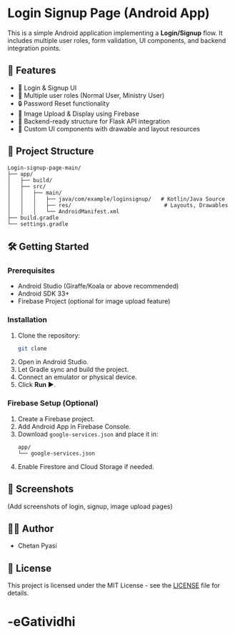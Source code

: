 # Login Signup Page (Android App)

This is a simple Android application implementing a **Login/Signup** flow. It includes multiple user roles, form validation, UI components, and backend integration points.

## 🚀 Features

- 📱 Login & Signup UI
- 👤 Multiple user roles (Normal User, Ministry User)
- 🔒 Password Reset functionality
- 🌄 Image Upload & Display using Firebase
- 📡 Backend-ready structure for Flask API integration
- 🎨 Custom UI components with drawable and layout resources

## 📂 Project Structure

```
Login-signup-page-main/
├── app/
│   ├── build/
│   ├── src/
│   │   ├── main/
│   │   │   ├── java/com/example/loginsignup/   # Kotlin/Java Source
│   │   │   ├── res/                             # Layouts, Drawables
│   │   │   └── AndroidManifest.xml
├── build.gradle
└── settings.gradle
```

## 🛠️ Getting Started

### Prerequisites

- Android Studio (Giraffe/Koala or above recommended)
- Android SDK 33+
- Firebase Project (optional for image upload feature)

### Installation

1. Clone the repository:
   ```bash
   git clone 
   ```
2. Open in Android Studio.
3. Let Gradle sync and build the project.
4. Connect an emulator or physical device.
5. Click **Run ▶️**.

### Firebase Setup (Optional)

1. Create a Firebase project.
2. Add Android App in Firebase Console.
3. Download `google-services.json` and place it in:
   ```
   app/
   └── google-services.json
   ```
4. Enable Firestore and Cloud Storage if needed.

## 📸 Screenshots

(Add screenshots of login, signup, image upload pages)

## 🧑‍💻 Author

- Chetan Pyasi


## 📄 License

This project is licensed under the MIT License - see the [LICENSE](LICENSE) file for details.
# -eGatividhi
